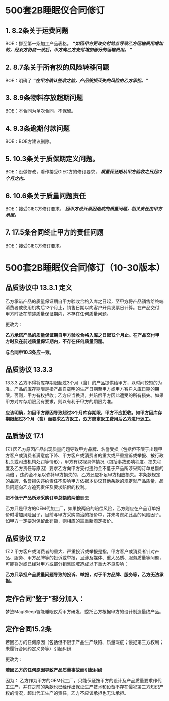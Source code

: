 # 500套2B睡眠仪合同修订

## 1. 8.2条关于运费问题
BOE：挪至第一条加工产品表格。 ***“如因甲方更改交付地点导致乙方运输费用增加的，经双方协商一致后，甲方向乙方支付增加部分的运输费用。 ”***

## 2. 8.7条关于所有权的风险转移问题
BOE：明确了 ***“在甲方确认签收之前，产品毁损灭失的风险由乙方承担。”***

## 3. 8.9条物料存放超期问题
BOE：本合同为单次合同，不保留。

## 4. 9.3条逾期付款问题
BOE：BOE方建议删除。

## 5. 10.3条关于质保期定义问题。
BOE：没做修改，看作接受GIEC方的修订要求， ***质量保证期从甲方验收之日起12个月之内。***

## 6. 10.6条关于质量问题责任
BOE：接受GIEC方修订要求， ***因甲方设计原因造成的质量问题，相关责任由甲方承担。***

## 7. 17.5条合同终止甲方的责任问题
BOE：接受GIEC方修订要求。


# 500套2B睡眠仪合同修订（10-30版本）

## 品质协议中 13.3.1 定义
乙方承诺产品的质量保证期自甲方验收合格入库之日起，至甲方将产品销售给终端消费者或使用机构后12个月止，销售日期以向客户开具发票日计算。在产品交付甲方时及在前述质量保证期内，不存在任何质量问题。

更改为：

**乙方承诺产品的质量保证期自甲方验收合格入库之日起12个月止。在产品交付甲方时及在前述质量保证期内，不存在任何质量问题。** 

**与合同中10.3条应一致。**

## 品质协议 13.3.3 
13.3.3 乙方不得将库存期限超过3个月（含）的产品提供给甲方，以时间较短的为准。产品的库存期限是指产品自载明的生产日期至甲方或甲方客户入库日期的期限。否则，甲方有权拒收；乙方应当换货，并赔偿甲方因此遭受的所有损失。如果甲方对库存期限另有要求，则以有利于甲方的期限为准。

**应该明确，如因甲方原因导致超过3个月库存期限，甲方不应拒收。如甲方因库存期限超过3个月（含）而要求乙方返工，双方商定返工费用后乙方进行返工。**

## 品质协议 17.1
17.1  因乙方原因产品出现质量问题导致甲方品牌、名誉受损（包括但不限于出现甲方客户或消费者满意度下降、甲方客户或消费者的重大或严重投诉或举报、被行政机关或司法机构处罚等情形），甲方有权视具体情况（包括事故影响程度、损失程度及乙方责任等原因）要求乙方向甲方支付违约金不低于产品所涉采购订单总额的两倍 ，违约金不足以弥补甲方损失的，乙方还应补足甲方相应损失。本条款规定的品牌、名誉损失违约责任不影响甲方依据本协议其他条款的规定就产品质量、品质问题向乙方追究责任及要求赔偿的权利。

把**不低于产品所涉采购订单总额的两倍**删去

乙方只是甲方的OEM代加工厂，如果按两倍的赔偿风险，乙方则应在产品订单报价时增加风险因子，目前与甲方采购商洽的报价中，并未考虑如此高的风险因子。如甲方一定要对保留此罚额，则相应的需重新商定报价。

## 品质协议 17.2
17.2  甲方客户或消费者的重大、严重投诉或举报是指，甲方客户或消费者针对产品、服务、甲方品牌等的投诉或举报，且涉及媒体、重大品质、服务质量等问题，可能将对或已经对甲方或部分销售区域造成以下重大不良影响：

**乙方只承担产品质量问题导致的投诉、举报，对于甲方品牌、服务等，乙方无法承担。**

## 定作合同“鉴于”部分加入：
梦迹MagiSleep智能睡眠仪系甲方研发，委托乙方根据甲方的设计制造最终产品。

## 定作合同15.2条
若因乙方的任何原因（包括但不限于产品生产缺陷、质量瑕疵；侵犯第三方权利；未履行合同约定义务等）引起纠纷 

更改为：

**若因乙方的任何原因导致产品质量事故而引起纠纷**

因为：
乙方作为甲方的OEM代工厂，只能保证按甲方的设计及产品质量要求作代工生产，并在之前的条款也已经作出保证生产技术和设备不存在侵犯第三方知识产权的情况，超出代工生产的责任，乙方不应该承担也无法承担。
